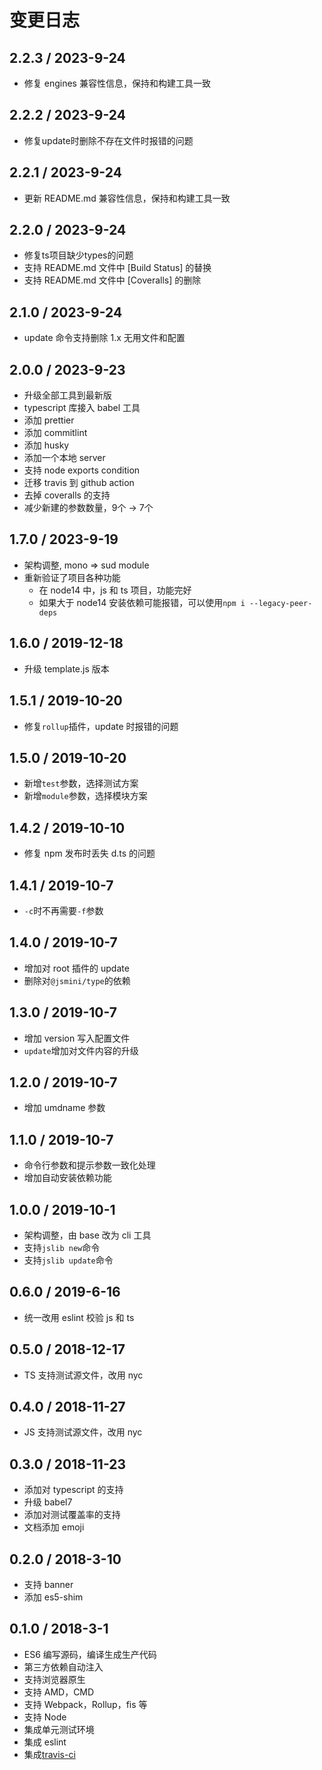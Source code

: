 # 变更日志

## 2.2.3 / 2023-9-24

- 修复 engines 兼容性信息，保持和构建工具一致

## 2.2.2 / 2023-9-24

- 修复update时删除不存在文件时报错的问题

## 2.2.1 / 2023-9-24

- 更新 README.md 兼容性信息，保持和构建工具一致

## 2.2.0 / 2023-9-24

- 修复ts项目缺少types的问题
- 支持 README.md 文件中 [Build Status] 的替换
- 支持 README.md 文件中 [Coveralls] 的删除

## 2.1.0 / 2023-9-24

- update 命令支持删除 1.x 无用文件和配置

## 2.0.0 / 2023-9-23

- 升级全部工具到最新版
- typescript 库接入 babel 工具
- 添加 prettier
- 添加 commitlint
- 添加 husky
- 添加一个本地 server
- 支持 node exports condition
- 迁移 travis 到 github action
- 去掉 coveralls 的支持
- 减少新建的参数数量，9个 -> 7个

## 1.7.0 / 2023-9-19

- 架构调整, mono => sud module
- 重新验证了项目各种功能
  - 在 node14 中，js 和 ts 项目，功能完好
  - 如果大于 node14 安装依赖可能报错，可以使用`npm i --legacy-peer-deps`

## 1.6.0 / 2019-12-18

- 升级 template.js 版本

## 1.5.1 / 2019-10-20

- 修复`rollup`插件，update 时报错的问题

## 1.5.0 / 2019-10-20

- 新增`test`参数，选择测试方案
- 新增`module`参数，选择模块方案

## 1.4.2 / 2019-10-10

- 修复 npm 发布时丢失 d.ts 的问题

## 1.4.1 / 2019-10-7

- `-c`时不再需要`-f`参数

## 1.4.0 / 2019-10-7

- 增加对 root 插件的 update
- 删除对`@jsmini/type`的依赖

## 1.3.0 / 2019-10-7

- 增加 version 写入配置文件
- `update`增加对文件内容的升级

## 1.2.0 / 2019-10-7

- 增加 umdname 参数

## 1.1.0 / 2019-10-7

- 命令行参数和提示参数一致化处理
- 增加自动安装依赖功能

## 1.0.0 / 2019-10-1

- 架构调整，由 base 改为 cli 工具
- 支持`jslib new`命令
- 支持`jslib update`命令

## 0.6.0 / 2019-6-16

- 统一改用 eslint 校验 js 和 ts

## 0.5.0 / 2018-12-17

- TS 支持测试源文件，改用 nyc

## 0.4.0 / 2018-11-27

- JS 支持测试源文件，改用 nyc

## 0.3.0 / 2018-11-23

- 添加对 typescript 的支持
- 升级 babel7
- 添加对测试覆盖率的支持
- 文档添加 emoji

## 0.2.0 / 2018-3-10

- 支持 banner
- 添加 es5-shim

## 0.1.0 / 2018-3-1

- ES6 编写源码，编译生成生产代码
- 第三方依赖自动注入
- 支持浏览器原生
- 支持 AMD，CMD
- 支持 Webpack，Rollup，fis 等
- 支持 Node
- 集成单元测试环境
- 集成 eslint
- 集成[travis-ci](https://www.travis-ci.org/)
